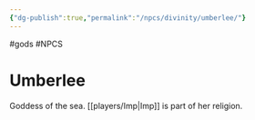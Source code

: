```yaml
---
{"dg-publish":true,"permalink":"/npcs/divinity/umberlee/"}
---
```


#gods #NPCS
# Umberlee

Goddess of the sea. 
[[players/Imp\|Imp]] is part of her religion.